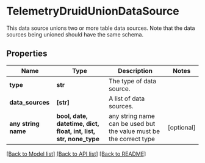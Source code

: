 # TelemetryDruidUnionDataSource

This data source unions two or more table data sources. Note that the data sources being unioned should have the same schema.
## Properties
Name | Type | Description | Notes
------------ | ------------- | ------------- | -------------
**type** | **str** | The type of data source. | 
**data_sources** | **[str]** | A list of data sources. | 
**any string name** | **bool, date, datetime, dict, float, int, list, str, none_type** | any string name can be used but the value must be the correct type | [optional]

[[Back to Model list]](../README.md#documentation-for-models) [[Back to API list]](../README.md#documentation-for-api-endpoints) [[Back to README]](../README.md)


